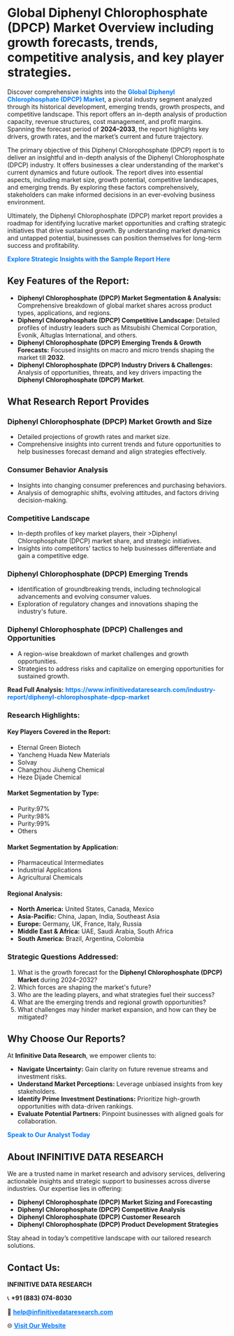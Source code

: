 <h1>Global Diphenyl Chlorophosphate (DPCP) Market Overview including growth forecasts, trends, competitive analysis, and key player strategies.</h1>
<p>
Discover comprehensive insights into the 
<a href="https://www.infinitivedataresearch.com/industry-report/diphenyl-chlorophosphate-dpcp-market" rel="dofollow" style="color: #007BFF; text-decoration: none;"><strong>Global Diphenyl Chlorophosphate (DPCP) Market</strong></a>, a pivotal industry segment analyzed through its historical development, emerging trends, growth prospects, and competitive landscape. This report offers an in-depth analysis of production capacity, revenue structures, cost management, and profit margins. Spanning the forecast period of <strong>2024–2033</strong>, the report highlights key drivers, growth rates, and the market’s current and future trajectory.
</p>
<p>
The primary objective of this Diphenyl Chlorophosphate (DPCP) report is to deliver an insightful and in-depth analysis of the Diphenyl Chlorophosphate (DPCP) industry. It offers businesses a clear understanding of the market's current dynamics and future outlook. The report dives into essential aspects, including market size, growth potential, competitive landscapes, and emerging trends. By exploring these factors comprehensively, stakeholders can make informed decisions in an ever-evolving business environment.
</p>
<p>
Ultimately, the Diphenyl Chlorophosphate (DPCP) market report provides a roadmap for identifying lucrative market opportunities and crafting strategic initiatives that drive sustained growth. By understanding market dynamics and untapped potential, businesses can position themselves for long-term success and profitability.
</p>
<p>
<a href="https://www.infinitivedataresearch.com/request-sample/reportId=105304" style="color: #007BFF; text-decoration: none;"><strong>Explore Strategic Insights with the Sample Report Here</strong></a>
</p>

<h2>Key Features of the Report:</h2>
<ul>
<li><strong>Diphenyl Chlorophosphate (DPCP) Market Segmentation & Analysis:</strong> Comprehensive breakdown of global market shares across product types, applications, and regions.</li>
<li><strong>Diphenyl Chlorophosphate (DPCP) Competitive Landscape:</strong> Detailed profiles of industry leaders such as Mitsubishi Chemical Corporation, Evonik, Altuglas International, and others.</li>
<li><strong>Diphenyl Chlorophosphate (DPCP) Emerging Trends & Growth Forecasts:</strong> Focused insights on macro and micro trends shaping the market till <strong>2032</strong>.</li>
<li><strong>Diphenyl Chlorophosphate (DPCP) Industry Drivers & Challenges:</strong> Analysis of opportunities, threats, and key drivers impacting the <strong>Diphenyl Chlorophosphate (DPCP) Market</strong>.</li>
</ul>

<h2>What Research Report Provides</h2>
<h3>Diphenyl Chlorophosphate (DPCP) Market Growth and Size</h3>
<ul>
<li>Detailed projections of growth rates and market size.</li>
<li>Comprehensive insights into current trends and future opportunities to help businesses forecast demand and align strategies effectively.</li>
</ul>

<h3>Consumer Behavior Analysis</h3>
<ul>
<li>Insights into changing consumer preferences and purchasing behaviors.</li>
<li>Analysis of demographic shifts, evolving attitudes, and factors driving decision-making.</li>
</ul>

<h3>Competitive Landscape</h3>
<ul>
<li>In-depth profiles of key market players, their >Diphenyl Chlorophosphate (DPCP) market share, and strategic initiatives.</li>
<li>Insights into competitors' tactics to help businesses differentiate and gain a competitive edge.</li>
</ul>

<h3>Diphenyl Chlorophosphate (DPCP) Emerging Trends</h3>
<ul>
<li>Identification of groundbreaking trends, including technological advancements and evolving consumer values.</li>
<li>Exploration of regulatory changes and innovations shaping the industry's future.</li>
</ul>

<h3>Diphenyl Chlorophosphate (DPCP) Challenges and Opportunities</h3>
<ul>
<li>A region-wise breakdown of market challenges and growth opportunities.</li>
<li>Strategies to address risks and capitalize on emerging opportunities for sustained growth.</li>
</ul>
<p><strong>Read Full Analysis:</strong> <a href="https://www.infinitivedataresearch.com/industry-report/diphenyl-chlorophosphate-dpcp-market" rel="dofollow" style="color: #007BFF; text-decoration: none;"><strong>https://www.infinitivedataresearch.com/industry-report/diphenyl-chlorophosphate-dpcp-market</strong></a></p>
<h3>Research Highlights:</h3>
<h4>Key Players Covered in the Report:</h4>
<ul><li>Eternal Green Biotech</li><li>Yancheng Huada New Materials</li><li>Solvay</li><li>Changzhou Jiuheng Chemical</li><li>Heze Dijade Chemical</li></ul>
<h4>Market Segmentation by Type:</h4>
<ul><li>Purity:97%</li><li>Purity:98%</li><li>Purity:99%</li><li>Others</li></ul>
<h4>Market Segmentation by Application:</h4>
<ul><li>Pharmaceutical Intermediates</li><li>Industrial Applications</li><li>Agricultural Chemicals</li></ul>

<h4>Regional Analysis:</h4>
<ul>
<li><strong>North America:</strong> United States, Canada, Mexico</li>
<li><strong>Asia-Pacific:</strong> China, Japan, India, Southeast Asia</li>
<li><strong>Europe:</strong> Germany, UK, France, Italy, Russia</li>
<li><strong>Middle East & Africa:</strong> UAE, Saudi Arabia, South Africa</li>
<li><strong>South America:</strong> Brazil, Argentina, Colombia</li>
</ul>

<h3>Strategic Questions Addressed:</h3>
<ol>
<li>What is the growth forecast for the <strong>Diphenyl Chlorophosphate (DPCP) Market</strong> during 2024–2032?</li>
<li>Which forces are shaping the market's future?</li>
<li>Who are the leading players, and what strategies fuel their success?</li>
<li>What are the emerging trends and regional growth opportunities?</li>
<li>What challenges may hinder market expansion, and how can they be mitigated?</li>
</ol>

<h2>Why Choose Our Reports?</h2>
<p>At <strong>Infinitive Data Research</strong>, we empower clients to:</p>
<ul>
<li><strong>Navigate Uncertainty:</strong> Gain clarity on future revenue streams and investment risks.</li>
<li><strong>Understand Market Perceptions:</strong> Leverage unbiased insights from key stakeholders.</li>
<li><strong>Identify Prime Investment Destinations:</strong> Prioritize high-growth opportunities with data-driven rankings.</li>
<li><strong>Evaluate Potential Partners:</strong> Pinpoint businesses with aligned goals for collaboration.</li>
</ul>
<p><a href="https://www.infinitivedataresearch.com/industry-report/diphenyl-chlorophosphate-dpcp-market" rel="dofollow" style="color: #007BFF; text-decoration: none;"><strong>Speak to Our Analyst Today</strong></a></p>

<h2>About INFINITIVE DATA RESEARCH</h2>
<p>We are a trusted name in market research and advisory services, delivering actionable insights and strategic support to businesses across diverse industries. Our expertise lies in offering:</p>
<ul>
<li><strong>Diphenyl Chlorophosphate (DPCP) Market Sizing and Forecasting</strong></li>
<li><strong>Diphenyl Chlorophosphate (DPCP) Competitive Analysis</strong></li>
<li><strong>Diphenyl Chlorophosphate (DPCP) Customer Research</strong></li>
<li><strong>Diphenyl Chlorophosphate (DPCP) Product Development Strategies</strong></li>
</ul>
<p>Stay ahead in today’s competitive landscape with our tailored research solutions.</p>

<h2>Contact Us:</h2>
<p><strong>INFINITIVE DATA RESEARCH</strong></p>
<p>📞 <strong>+91 (883) 074-8030</strong></p>
<p>📧 <strong><a href="mailto:help@infinitivedataresearch.com" style="color: #007BFF;">help@infinitivedataresearch.com</a></strong></p>
<p>🌐 <strong><a href="https://www.infinitivedataresearch.com" rel="dofollow" style="color: #007BFF;">Visit Our Website</a></strong></p>